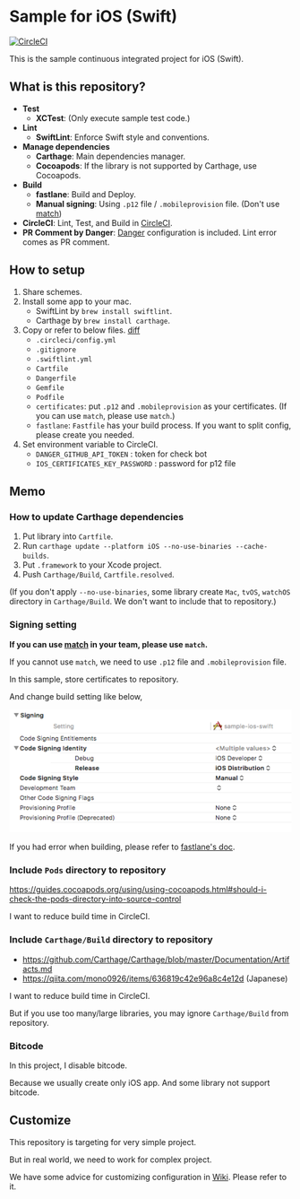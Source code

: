 # Sample for iOS (Swift)

[![CircleCI](https://circleci.com/gh/monstar-lab/sample-ios-swift.svg?style=svg)](https://circleci.com/gh/monstar-lab/sample-ios-swift)

This is the sample continuous integrated project for iOS (Swift).

## What is this repository?

- **Test**
  - **XCTest**: (Only execute sample test code.)
- **Lint**
  - **SwiftLint**: Enforce Swift style and conventions.
- **Manage dependencies**
  - **Carthage**: Main dependencies manager.
  - **Cocoapods**: If the library is not supported by Carthage, use Cocoapods.
- **Build**
  - **fastlane**: Build and Deploy.
  - **Manual signing**: Using `.p12` file / `.mobileprovision` file. (Don't use [match](https://docs.fastlane.tools/actions/match/))
- **CircleCI**: Lint, Test, and Build in [CircleCI](https://circleci.com/).
- **PR Comment by Danger**: [Danger](http://danger.systems/ruby/) configuration is included. Lint error comes as PR comment.

## How to setup

1. Share schemes.
2. Install some app to your mac.
    - SwiftLint by `brew install swiftlint`.
    - Carthage by `brew install carthage`.
3. Copy or refer to below files. [diff](https://github.com/monstar-lab/sample-ios-swift/compare/195bec4bd798f9f3077f1f1ec6a481401cda1906...master)
    - `.circleci/config.yml`
    - `.gitignore`
    - `.swiftlint.yml`
    - `Cartfile`
    - `Dangerfile`
    - `Gemfile`
    - `Podfile`
    - `certificates`: put `.p12` and `.mobileprovision` as your certificates. (If you can use `match`, please use `match`.)
    - `fastlane`: `Fastfile` has your build process. If you want to split config, please create you needed.
4. Set environment variable to CircleCI.
    - `DANGER_GITHUB_API_TOKEN` : token for check bot
    - `IOS_CERTIFICATES_KEY_PASSWORD` : password for p12 file

## Memo

### How to update Carthage dependencies

1. Put library into `Cartfile`.
2. Run `carthage update --platform iOS --no-use-binaries --cache-builds`.
3. Put `.framework` to your Xcode project.
4. Push `Carthage/Build`, `Cartfile.resolved`.

(If you don't apply `--no-use-binaries`, some library create `Mac`, `tvOS`, `watchOS` directory in `Carthage/Build`.
We don't want to include that to repository.)

### Signing setting

**If you can use [match](https://docs.fastlane.tools/actions/match/) in your team, please use `match`.**

If you cannot use `match`, we need to use `.p12` file and `.mobileprovision` file.

In this sample, store certificates to repository.

And change build setting like below,

![Signing image](README_image/signing.png)

If you had error when building, please refer to [fastlane's doc](https://docs.fastlane.tools/codesigning/getting-started/#using-xcodes-code-signing-feature).

### Include `Pods` directory to repository

https://guides.cocoapods.org/using/using-cocoapods.html#should-i-check-the-pods-directory-into-source-control

I want to reduce build time in CircleCI.

### Include `Carthage/Build` directory to repository

- https://github.com/Carthage/Carthage/blob/master/Documentation/Artifacts.md
- https://qiita.com/mono0926/items/636819c42e96a8c4e12d (Japanese)

I want to reduce build time in CircleCI.

But if you use too many/large libraries, you may ignore `Carthage/Build` from repository.

### Bitcode

In this project, I disable bitcode.

Because we usually create only iOS app.
And some library not support bitcode.

## Customize

This repository is targeting for very simple project.

But in real world, we need to work for complex project.

We have some advice for customizing configuration in [Wiki](https://github.com/monstar-lab/sample-ios-swift/wiki).
Please refer to it.
